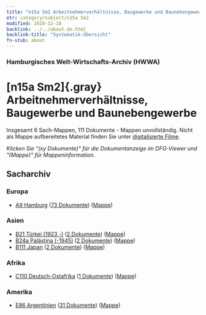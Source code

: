 ```yaml
---
title: "n15a Sm2 Arbeitnehmerverhältnisse, Baugewerbe und Baunebengewerbe"
etr: category/subject/n15a Sm2
modified: 2020-12-18
backlink: ../../about.de.html
backlink-title: "Systematik-Übersicht"
fn-stub: about
---
```


### Hamburgisches Welt-Wirtschafts-Archiv (HWWA)
# [n15a Sm2]{.gray}&#8201; Arbeitnehmerverhältnisse, Baugewerbe und Baunebengewerbe&#160; 




Insgesamt 6 Sach-Mappen, 111 Dokumente - Mappen unvollständig.
Nicht als Mappe aufbereitetes Material finden Sie unter [digitalisierte Filme](/film/h1_sh).

_Klicken Sie "(xy Dokumente)" für die Dokumentanzeige im DFG-Viewer und "(Mappe)" für Mappeninformation._

## Sacharchiv




### Europa

- [A9 Hamburg](../../../geo/about.de.html#A9) (<a href="https://dfg-viewer.de/show/?tx_dlf[id]=https://pm20.zbw.eu/mets/sh/1409xx/140905/1452xx/145207/public.mets.de.xml" target="_blank">73 Dokumente</a>) ([Mappe](http://purl.org/pressemappe20/folder/sh/140905,145207))

### Asien

- [B21 Türkei (1923 -)](../../../geo/about.de.html#B21) (<a href="https://dfg-viewer.de/show/?tx_dlf[id]=https://pm20.zbw.eu/mets/sh/1411xx/141111/1452xx/145207/public.mets.de.xml" target="_blank">2 Dokumente</a>) ([Mappe](http://purl.org/pressemappe20/folder/sh/141111,145207))
- [B24a Palästina (-1945)](../../../geo/about.de.html#B24a) (<a href="https://dfg-viewer.de/show/?tx_dlf[id]=https://pm20.zbw.eu/mets/sh/1411xx/141115/1452xx/145207/public.mets.de.xml" target="_blank">2 Dokumente</a>) ([Mappe](http://purl.org/pressemappe20/folder/sh/141115,145207))
- [B111 Japan](../../../geo/about.de.html#B111) (<a href="https://dfg-viewer.de/show/?tx_dlf[id]=https://pm20.zbw.eu/mets/sh/1412xx/141272/1452xx/145207/public.mets.de.xml" target="_blank">2 Dokumente</a>) ([Mappe](http://purl.org/pressemappe20/folder/sh/141272,145207))

### Afrika

- [C110 Deutsch-Ostafrika](../../../geo/about.de.html#C110) (<a href="https://dfg-viewer.de/show/?tx_dlf[id]=https://pm20.zbw.eu/mets/sh/1414xx/141471/1452xx/145207/public.mets.de.xml" target="_blank">1 Dokumente</a>) ([Mappe](http://purl.org/pressemappe20/folder/sh/141471,145207))

### Amerika

- [E86 Argentinien](../../../geo/about.de.html#E86) (<a href="https://dfg-viewer.de/show/?tx_dlf[id]=https://pm20.zbw.eu/mets/sh/1416xx/141692/1452xx/145207/public.mets.de.xml" target="_blank">31 Dokumente</a>) ([Mappe](http://purl.org/pressemappe20/folder/sh/141692,145207))


